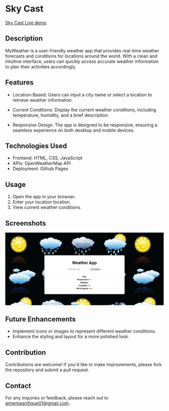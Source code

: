 # Sky Cast

[Sky Cast Live demo](https://aimemagni.github.io/sky-cast/)


## Description

MyWeather is a user-friendly weather app that provides real-time weather forecasts and conditions for locations around the world. With a clean and intuitive interface, users can quickly access accurate weather information to plan their activities accordingly.

## Features

- Location-Based: Users can input a city name or select a location to retrieve weather information.

- Current Conditions: Display the current weather conditions, including temperature, humidity, and a brief description.

- Responsive Design: The app is designed to be responsive, ensuring a seamless experience on both desktop and mobile devices.
  

## Technologies Used

- Frontend: HTML, CSS, JavaScript
- APIs: OpenWeatherMap API
- Deployment: Github Pages

## Usage

1. Open the app in your browser.
2. Enter your location location.
3. View current weather conditions.

## Screenshots

![Screenshot 1](/Screenshot.jpg)

## Future Enhancements

- Implement icons or images to represent different weather conditions.
- Enhance the styling and layout for a more polished look.

## Contribution

Contributions are welcome! If you'd like to make improvements, please fork the repository and submit a pull request.

## Contact

For any inquiries or feedback, please reach out to aimemagnifique01@gmail.com.
